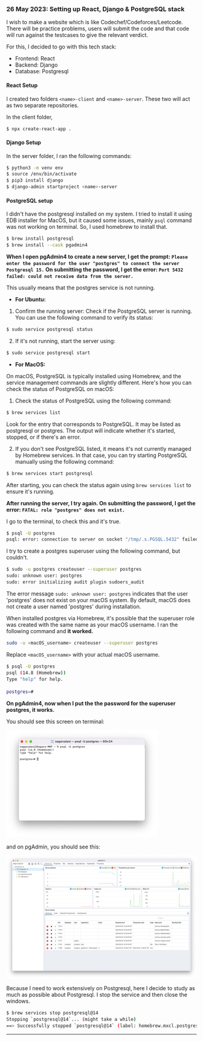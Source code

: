 ### 26 May 2023: Setting up React, Django & PostgreSQL stack

I wish to make a website which is like Codechef/Codeforces/Leetcode. There will be practice problems, users will submit the code and that code will run against the testcases to give the relevant verdict. 

For this, I decided to go with this tech stack: 
* Frontend: React 
* Backend: Django
* Database: Postgresql

#### React Setup

I created two folders `<name>-client` and `<name>-server`. These two will act as two separate repositories. 

In the client folder, 

```sh
$ npx create-react-app .
```

#### Django Setup

In the server folder, I ran the following commands:

```sh
$ python3 -m venv env
$ source /env/bin/activate
$ pip3 install django
$ django-admin startproject <name>-server
```

#### PostgreSQL setup

I didn't have the postgresql installed on my system. I tried to install it using EDB installer for MacOS, but it caused some issues, mainly `psql` command was not working on terminal. So, I used homebrew to install that. 

```sh
$ brew install postgresql
$ brew install --cask pgadmin4
```

**When I open pgAdmin4 to create a new server, I get the prompt: `Please enter the password for the user "postgres" to connect the server Postgresql 15.` On submitting the password, I get the error: `Port 5432 failed: could not receive data from the server.`**

This usually means that the postgres service is not running. 

* **For Ubuntu:**

1. Confirm the running server: Check if the PostgreSQL server is running. You can use the following command to verify its status: 
```sh
$ sudo service postgresql status
```

2. If it's not running, start the server using:
```sh
$ sudo service postgresql start
```

* **For MacOS:**

On macOS, PostgreSQL is typically installed using Homebrew, and the service management commands are slightly different. Here's how you can check the status of PostgreSQL on macOS:

1. Check the status of PostgreSQL using the following command:
```sh
$ brew services list
```

Look for the entry that corresponds to PostgreSQL. It may be listed as postgresql or postgres. The output will indicate whether it's started, stopped, or if there's an error.

2. If you don't see PostgreSQL listed, it means it's not currently managed by Homebrew services. In that case, you can try starting PostgreSQL manually using the following command:

```sh
$ brew services start postgresql
```

After starting, you can check the status again using `brew services list` to ensure it's running.

**After running the server, I try again. On submitting the password, I get the error: `FATAL: role "postgres" does not exist.`**

I go to the terminal, to check this and it's true. 

```sh
$ psql -U postgres
psql: error: connection to server on socket "/tmp/.s.PGSQL.5432" failed: FATAL:  role "postgres" does not exist
```

I try to create a postgres superuser using the following command, but couldn't.

```sh
$ sudo -u postgres createuser --superuser postgres
sudo: unknown user: postgres
sudo: error initializing audit plugin sudoers_audit
```

The error message `sudo: unknown user: postgres` indicates that the user 'postgres' does not exist on your macOS system. By default, macOS does not create a user named 'postgres' during installation.

When installed postgres via Homebrew, it's possible that the superuser role was created with the same name as your macOS username. I ran the following command and **it worked.**

```sh
sudo -u <macOS_username> createuser --superuser postgres
```

Replace `<macOS_username>` with your actual macOS username.

```sh
$ psql -U postgres
psql (14.8 (Homebrew))
Type "help" for help.

postgres=# 
```

**On pgAdmin4, now when I put the the password for the superuser postgres, it works.**

You should see this screen on terminal:

<img src="./img/terminal_superuser.png" width="400">

and on pgAdmin, you should see this: 

<img src="./img/pgadmin_start_screen.png" width="720">

Because I need to work extensively on Postgresql, here I decide to study as much as possible about Postgresql. I stop the service and then close the windows. 

```sh
$ brew services stop postgresql@14          
Stopping `postgresql@14`... (might take a while)
==> Successfully stopped `postgresql@14` (label: homebrew.mxcl.postgresql@14)
```

<hr>